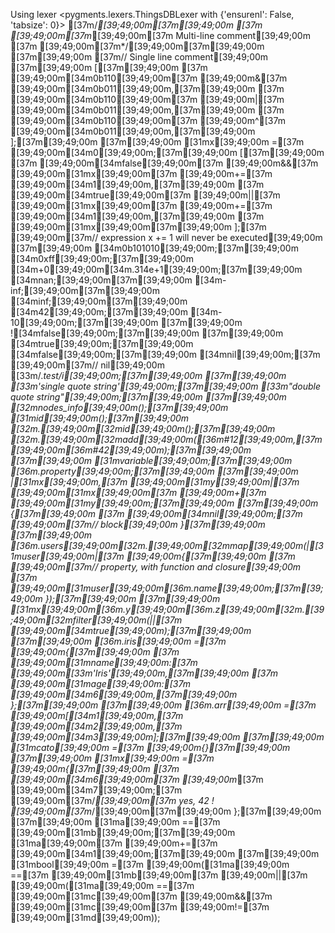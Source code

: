 Using lexer <pygments.lexers.ThingsDBLexer with {'ensurenl': False, 'tabsize': 0}>
[37m/*[39;49;00m[37m[39;49;00m
[37m [39;49;00m[37m*[39;49;00m[37m Multi-line comment[39;49;00m
[37m [39;49;00m[37m*/[39;49;00m[37m[39;49;00m
[37m[39;49;00m
[37m// Single line comment[39;49;00m
[37m[39;49;00m
[[37m[39;49;00m
[37m    [39;49;00m[34m0b110[39;49;00m[37m [39;49;00m&[37m [39;49;00m[34m0b011[39;49;00m,[37m[39;49;00m
[37m    [39;49;00m[34m0b110[39;49;00m[37m [39;49;00m|[37m [39;49;00m[34m0b011[39;49;00m,[37m[39;49;00m
[37m    [39;49;00m[34m0b110[39;49;00m[37m [39;49;00m^[37m [39;49;00m[34m0b011[39;49;00m,[37m[39;49;00m
];[37m[39;49;00m
[37m[39;49;00m
[31mx[39;49;00m =[37m [39;49;00m[34m0[39;49;00m;[37m[39;49;00m
[[37m[39;49;00m
[37m    [39;49;00m[34mfalse[39;49;00m[37m [39;49;00m&&[37m [39;49;00m[31mx[39;49;00m[37m [39;49;00m+=[37m [39;49;00m[34m1[39;49;00m,[37m[39;49;00m
[37m    [39;49;00m[34mtrue[39;49;00m[37m [39;49;00m||[37m [39;49;00m[31mx[39;49;00m[37m [39;49;00m+=[37m [39;49;00m[34m1[39;49;00m,[37m[39;49;00m
[37m    [39;49;00m[31mx[39;49;00m[37m[39;49;00m
];[37m  [39;49;00m[37m// expression x += 1 will never be executed[39;49;00m
[37m[39;49;00m
[34m0b101010[39;49;00m;[37m[39;49;00m
[34m0xff[39;49;00m;[37m[39;49;00m
[34m+0[39;49;00m[34m.314e+1[39;49;00m;[37m[39;49;00m
[34mnan;[39;49;00m[37m[39;49;00m
[34m-inf;[39;49;00m[37m[39;49;00m
[34minf;[39;49;00m[37m[39;49;00m
[34m42[39;49;00m;[37m[39;49;00m
[34m-10[39;49;00m;[37m[39;49;00m
[37m[39;49;00m
![34mfalse[39;49;00m;[37m[39;49;00m
[37m[39;49;00m
[34mtrue[39;49;00m;[37m[39;49;00m
[34mfalse[39;49;00m;[37m[39;49;00m
[34mnil[39;49;00m;[37m  [39;49;00m[37m// nil[39;49;00m
[33m/.*test/i[39;49;00m;[37m[39;49;00m
[37m[39;49;00m
[33m'single quote string'[39;49;00m;[37m[39;49;00m
[33m"double quote string"[39;49;00m;[37m[39;49;00m
[37m[39;49;00m
[32mnodes_info[39;49;00m();[37m[39;49;00m
[31mid[39;49;00m();[37m[39;49;00m
[32m.[39;49;00m[32mid[39;49;00m();[37m[39;49;00m
[32m.[39;49;00m[32madd[39;49;00m([36m#12[39;49;00m,[37m [39;49;00m[36m#42[39;49;00m);[37m[39;49;00m
[37m[39;49;00m
[31mvariable[39;49;00m;[37m[39;49;00m
[36m.property[39;49;00m;[37m[39;49;00m
[37m[39;49;00m
|[31mx[39;49;00m,[37m [39;49;00m[31my[39;49;00m|[37m [39;49;00m[31mx[39;49;00m[37m [39;49;00m+[37m [39;49;00m[31my[39;49;00m;[37m[39;49;00m
[37m[39;49;00m
{[37m[39;49;00m
[37m    [39;49;00m[34mnil[39;49;00m;[37m  [39;49;00m[37m// block[39;49;00m
}[37m[39;49;00m
[37m[39;49;00m
[36m.users[39;49;00m[32m.[39;49;00m[32mmap[39;49;00m(|[31muser[39;49;00m|[37m [39;49;00m{[37m[39;49;00m
[37m    [39;49;00m[37m// property, with function and closure[39;49;00m
[37m    [39;49;00m[31muser[39;49;00m[36m.name[39;49;00m;[37m[39;49;00m
});[37m[39;49;00m
[37m[39;49;00m
[31mx[39;49;00m[36m.y[39;49;00m[36m.z[39;49;00m[32m.[39;49;00m[32mfilter[39;49;00m(||[37m [39;49;00m[34mtrue[39;49;00m);[37m[39;49;00m
[37m[39;49;00m
[36m.iris[39;49;00m =[37m [39;49;00m{[37m[39;49;00m
[37m    [39;49;00m[31mname[39;49;00m:[37m [39;49;00m[33m'Iris'[39;49;00m,[37m[39;49;00m
[37m    [39;49;00m[31mage[39;49;00m:[37m [39;49;00m[34m6[39;49;00m,[37m[39;49;00m
};[37m[39;49;00m
[37m[39;49;00m
[36m.arr[39;49;00m =[37m [39;49;00m[[34m1[39;49;00m,[37m [39;49;00m[34m2[39;49;00m,[37m [39;49;00m[34m3[39;49;00m];[37m[39;49;00m
[37m[39;49;00m
[31mcato[39;49;00m =[37m [39;49;00m{}[37m[39;49;00m
[37m[39;49;00m
[31mx[39;49;00m =[37m [39;49;00m{[37m[39;49;00m
[37m    [39;49;00m[34m6[39;49;00m[37m [39;49;00m*[37m [39;49;00m[34m7[39;49;00m;[37m  [39;49;00m[37m/*[39;49;00m[37m yes, 42 ! [39;49;00m[37m*/[39;49;00m[37m[39;49;00m
};[37m[39;49;00m
[37m[39;49;00m
[31ma[39;49;00m ==[37m [39;49;00m[31mb[39;49;00m;[37m[39;49;00m
[31ma[39;49;00m[37m [39;49;00m+=[37m [39;49;00m[34m1[39;49;00m;[37m[39;49;00m
[37m[39;49;00m
[31mbool[39;49;00m =[37m [39;49;00m([31ma[39;49;00m ==[37m [39;49;00m[31mb[39;49;00m[37m [39;49;00m||[37m [39;49;00m([31ma[39;49;00m ==[37m [39;49;00m[31mc[39;49;00m[37m [39;49;00m&&[37m [39;49;00m[31mc[39;49;00m[37m [39;49;00m!=[37m [39;49;00m[31md[39;49;00m));
